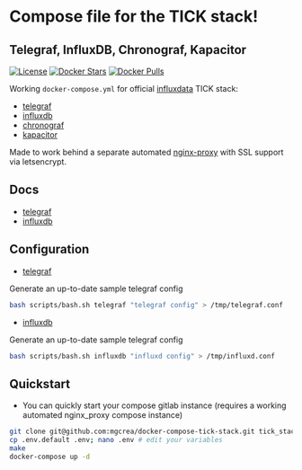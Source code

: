 # Compose file for the TICK stack!
## Telegraf, InfluxDB, Chronograf, Kapacitor

[![License](https://img.shields.io/github/license/mgcrea/docker-compose-tick-stack.svg?style=flat)](https://tldrlegal.com/license/mit-license)
[![Docker Stars](https://img.shields.io/docker/stars/_/influxdb.svg)](https://registry.hub.docker.com/u/_/influxdb/)
[![Docker Pulls](https://img.shields.io/docker/pulls/_/influxdb.svg)](https://registry.hub.docker.com/u/_/influxdb/)

Working `docker-compose.yml` for official [influxdata](https://www.influxdata.com/) TICK stack:

- [telegraf](https://hub.docker.com/_/telegraf/)
- [influxdb](https://hub.docker.com/_/influxdb/)
- [chronograf](https://hub.docker.com/_/chronograf/)
- [kapacitor](https://hub.docker.com/_/kapacitor/)

Made to work behind a separate automated [nginx-proxy](https://github.com/jwilder/nginx-proxy) with SSL support via letsencrypt.

## Docs

- [telegraf](https://docs.influxdata.com/telegraf/v1.8/administration/configuration/)
- [influxdb](https://docs.influxdata.com/influxdb/v1.6/administration/config/)

## Configuration

- [telegraf](https://github.com/influxdata/telegraf/blob/release-1.8/etc/telegraf.conf)

Generate an up-to-date sample telegraf config

```bash
bash scripts/bash.sh telegraf "telegraf config" > /tmp/telegraf.conf
```

- [influxdb](https://raw.githubusercontent.com/influxdata/influxdb/1.6/etc/config.sample.toml)

Generate an up-to-date sample telegraf config

```bash
bash scripts/bash.sh influxdb "influxd config" > /tmp/influxd.conf
```

## Quickstart

- You can quickly start your compose gitlab instance (requires a working automated nginx_proxy compose instance)

```bash
git clone git@github.com:mgcrea/docker-compose-tick-stack.git tick_stack; cd $_
cp .env.default .env; nano .env # edit your variables
make
docker-compose up -d
```

